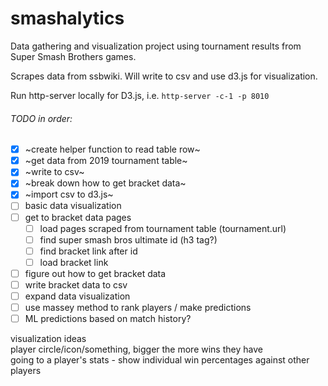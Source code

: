 # smashalytics

Data gathering and visualization project using tournament results from Super Smash Brothers games.

Scrapes data from ssbwiki. Will write to csv and use d3.js for visualization.

Run http-server locally for D3.js, i.e. `http-server -c-1 -p 8010`

###### TODO in order:

   - [x] ~create helper function to read table row~
   - [x] ~get data from 2019 tournament table~
   - [x] ~write to csv~
   - [x] ~break down how to get bracket data~
   - [x] ~import csv to d3.js~
   - [ ] basic data visualization
   - [ ] get to bracket data pages
     - [ ] load pages scraped from tournament table (tournament.url)
     - [ ] find super smash bros ultimate id (h3 tag?)
     - [ ] find bracket link after id
     - [ ] load bracket link
   - [ ] figure out how to get bracket data
   - [ ] write bracket data to csv
   - [ ] expand data visualization
   - [ ] use massey method to rank players / make predictions
   - [ ] ML predictions based on match history?

   visualization ideas  
    player circle/icon/something, bigger the more wins they have  
    going to a player's stats - show individual win percentages against other players  
